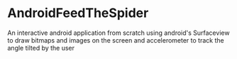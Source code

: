 # AndroidFeedTheSpider

An interactive android application from scratch using android's Surfaceview to draw bitmaps and images on the screen 
and accelerometer to track the angle tilted by the user
